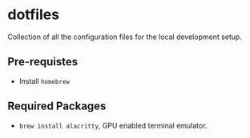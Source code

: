 # dotfiles
Collection of all the configuration files for the local development setup.

## Pre-requistes
- Install `homebrew`

## Required Packages
- `brew install alacritty`, GPU enabled terminal emulator.
